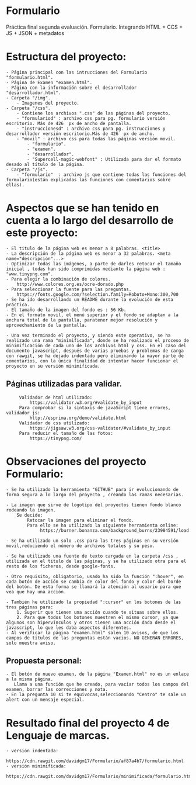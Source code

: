 # Formulario
Práctica final segunda evaluación. Formulario. Integrando HTML + CCS + JS + JSON + metadatos

# Estructura del proyecto:

	- Página principal con las intrucciones del Formulario "formulario.html".
	- Página de Examen "examen.html".
	- Página con la información sobre el desarrollador "desarrollador.html".
	- Carpeta "/img".
		- Imagenes del proyecto.
	- Carpeta "/css".
		- Contiene los archivos ".css" de las páginas del proyecto.
		- "formulariod" : archivo css para pg. formulario versión escritorio. Más de 426  px de ancho de pantalla.
		- "instruccionesd" : archivo css para pg. instrucciones y desarrollador versión escritorio.Más de 426  px de ancho.
	    - "movil" : archivo css para todas las páqinas versión movil.
    		- "formulario".
    		- "examen".
    		- "desarrollador".
			- "Supercell-magic-webfont" : Utilizada para dar el formato desado al título de la página.
  	- Carpeta "/js".
   		- "formulario"  : archivo js que contiene todas las funciones del formulario(están explicadas las funciones con comentarios sobre ellas).

# Aspectos que se han tenido en cuenta a lo largo del desarrollo de este proyecto:
	
	- El titulo de la página web es menor a 8 palabras. <title>
	- La descripción de la página web es menor a 32 palabras. <meta name="descripción"...>
	- Optimizar todas las imágenes, a parte de darles retocar el tamaño inicial , todas han sido comprimidas mediante la página web : "www.tinypng.com".
	- Para elegir la combinación de colores.
        http://www.colores.org.es/ocre-dorado.php
    - Para seleccionar la fuente para las preguntas.
        https://fonts.google.com/?selection.family=Roboto+Mono:300,700
	- Se ha ido desarrollando un README durante la evolución de esta práctica.
	- El tamaño de la imagen del fondo es : 56 Kb.
	- En el formato movil, el menú superior y el fondo se adaptan a la anchura total de la pantalla, paratener mejor resolución y aprovechamiento de la pantalla.
	
	- Una vez terminado el proyecto, y siendo este operativo, se ha realizado una rama "minimificada", donde se ha realizado el proceso de minimificación de cada uno de los archivos html y css. En el caso del documento javascript, después de varias pruebas y problemas de carga con rawgit, se ha dejado indentado pero eliminando la mayor parte de comentarios, con la única finalidad de intentar hacer funcionar el proyecto en su versión minimificada.

## Páginas utilizadas para validar. ##
~~~~
     Validador de html utilizado:
         https://validator.w3.org/#validate_by_input
     Para comprobar si la sintaxis de javaScript tiene errores, validador js:
         http://esprima.org/demo/validate.html
     Validador de css utilizado:
         https://jigsaw.w3.org/css-validator/#validate_by_input
     Para reducir el tamaño de las fotos:
         https://tinypng.com/
~~~~
# Observaciones del proyecto Formulario:
  	- Se ha utilizado la herramienta "GITHUB" para ir evolucionando de forma segura a lo largo del proyecto , creando las ramas necesarias.

	- La imagen que sirve de logotipo del proyectos tienen fondo blanco rodeando la imagen.
		Se decide:
			Retocar la imagen para eliminar el fondo.
      		Para ello se ha utilizado la siguiente herramienta online:
     			 https://burner.bonanza.com/background_burns/23984591/load
	
	- Se ha utilizado un solo .css para las tres páginas en su versión movil,reduciendo el número de archivos totales y su peso.
			
	- Se ha utilizado una fuente de texto cargada en la carpeta /css , utilizada en el titulo de las páginas, y se ha utilizado otra para el resto de los ficheros, desde google-fonts.
 	
    - Otro requisito, obligatorio, usado ha sido la función ":hover", en cada botón de acción se cambia de color del fondo y color del borde del botón. De esta forma se llamará la atención al usuario para que vea que hay una acción.
  
    - También he utilizado la propiedad ":cursor" en los botones de las tres páginas para:
        1. Sugerir que tienen una acción cuando te situas sobre ellos.
		2. Para que todos los botones muestren el mismo cursor, ya que algunos son hipervínculos y otros tienen una acción dada desde el javascript, lo que les daba aspectos diferentes.
	- Al verificar la página "examen.html" salen 10 avisos, de que los campos de titulos de las preguntas están vacios. NO GENERAN ERRORES, solo muestra aviso.
	
## Propuesta personal: ##
	- El botón de nuevo examen, de la página "Examen.html" no es un enlace a la misma página.  
	   Llama a una función que he creado, para vaciar todos los campos del examen, borrar las correcciones y nota.
	- En la pregunta 10 si te equivocas,seleccionando "Centro" te sale un alert con un mensaje especial.

	
# Resultado final del proyecto 4 de Lenguaje de marcas.
~~~~
- versión indentada:
    https://cdn.rawgit.com/davidgm17/Formulario/af87a4b7/formulario.html
- versión minimificada:
    https://cdn.rawgit.com/davidgm17/Formulario/minimificada/formulario.html
~~~~